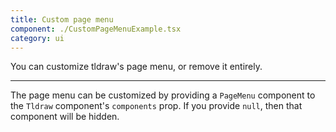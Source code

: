 ```yaml
---
title: Custom page menu
component: ./CustomPageMenuExample.tsx
category: ui
---
```


You can customize tldraw's page menu, or remove it entirely.

---

The page menu can be customized by providing a `PageMenu` component to the `Tldraw` component's `components` prop. If you provide `null`, then that component will be hidden.
